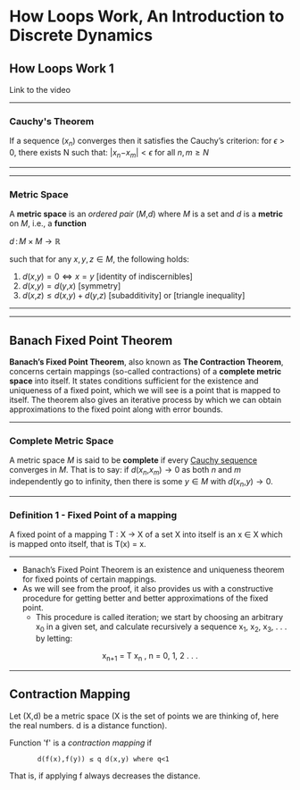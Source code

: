 # How Loops Work, An Introduction to Discrete Dynamics
## How Loops Work 1
Link to the video

---
### Cauchy's Theorem
If a sequence (*x*<sub>*n*</sub>) converges then it satisfies the
Cauchy’s criterion: for *ϵ* \> 0, there exists N such that:
\|*x*<sub>*n*</sub>−*x*<sub>*m*</sub>\| \< *ϵ* for all *n*, *m* ≥ *N*

---
---
### Metric Space
A **metric space** is an *ordered pair* (*M*,*d*) where *M* is a set and
*d* is a **metric** on *M*, i.e., a **function**

*d* : *M* × *M* → ℝ

such that for any *x*, *y*, *z* ∈ *M*, the following holds:

  
1. *d*(*x*,*y*) = 0 ⇔ *x* = *y*  [identity of indiscernibles]
2. *d*(*x*,*y*) = *d*(*y*,*x*)    [symmetry] 
3. *d*(*x*,*z*) ≤ *d*(*x*,*y*) + *d*(*y*,*z*) [subadditivity] or
[triangle inequality] 

---
---
## Banach Fixed Point Theorem
**Banach’s Fixed Point Theorem**, also known as **The Contraction Theorem**, concerns certain mappings (so-called contractions) of a **complete metric space** into
itself. It states conditions sufficient for the existence and uniqueness of a fixed
point, which we will see is a point that is mapped to itself. The theorem also gives
an iterative process by which we can obtain approximations to the fixed point along
with error bounds.

---

### Complete Metric Space
A metric space *M* is said to be **complete** if every [Cauchy sequence](https://en.wikipedia.org/wiki/Cauchy_sequence) converges in *M*. That is to say: if
*d*(*x*<sub>*n*</sub>,*x*<sub>*m*</sub>) → 0 as both *n* and *m*
independently go to infinity, then there is some *y* ∈ *M* with
*d*(*x*<sub>*n*</sub>,*y*) → 0.

---

### **Definition 1** - Fixed Point of a mapping
 A fixed point of a mapping T : X → X of a set X into itself
is an x ∈ X which is mapped onto itself, that is
T(x) = x.

---

* Banach’s Fixed Point Theorem is an existence and uniqueness theorem for fixed points of certain mappings.
*  As we will see from the proof, it also provides us with a constructive procedure for getting better and better approximations of the fixed
point. 
   - This procedure is called iteration; we start by choosing an arbitrary x<sub>0</sub> in a
given set, and calculate recursively a sequence x<sub>1</sub>, x<sub>2</sub>, x<sub>3</sub>, . . . by letting: 
<p style="text-align: center;">
x<sub>n+1</sub> = T x<sub>n</sub> , n = 0, 1, 2 . . .
</p>

---
## Contraction Mapping
Let (X,d) be a metric space (X is the set of points we are thinking of, here the real numbers. d is a distance function). 

Function 'f' is a *contraction mapping* if

           d(f(x),f(y)) ≤ q d(x,y) where q<1

That is, if applying f always decreases the distance.


